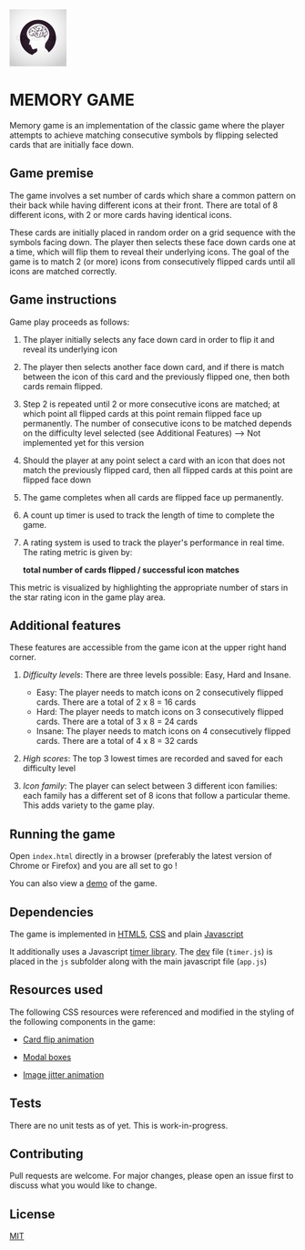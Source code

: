<img src="images/brainlogo.jpg" alt="game logo" title="Game Logo" width="100" height="100" /> 

# MEMORY GAME

Memory game is an implementation of the classic game where the player attempts to achieve matching consecutive symbols by flipping selected cards that are initially face down.


## Game premise

The game involves a set number of cards which share a common pattern on their back while having different icons at their front. There are total of 8 different icons, with 2 or more cards having identical icons. 

These cards are initially placed in random order on a grid sequence with the symbols facing down. The player then selects these face down cards one at a time, which will flip them to reveal their underlying icons. The goal of the game is to match 2 (or more) icons from consecutively flipped cards until all icons are matched correctly.



## Game instructions

Game play proceeds as follows:

1. The player initially selects any face down card in order to flip it and reveal its underlying icon
2. The player then selects another face down card, and if there is match between the icon of this card and the previously flipped one, then both cards remain flipped.
3. Step 2 is repeated until 2 or more consecutive icons are matched; at which point all flipped cards at this point remain flipped face up permanently. The number of consecutive icons to be matched depends on the difficulty level selected (see Additional Features) --> Not implemented yet for this version
4. Should the player at any point select a card with an icon that does not match the previously flipped card, then all flipped cards at this point are flipped face down
5. The game completes when all cards are flipped face up permanently.
6. A count up timer is used to track the length of time to complete the game. 
7. A rating system is used to track the player's performance in real time. The rating metric is given by:

     **total number of cards flipped / successful icon matches**

This metric is visualized by highlighting the appropriate number of stars in the star rating icon in the game play area.

## Additional features

These features are accessible from the game icon at the upper right hand corner.

1. *Difficulty levels*: There are three levels possible: Easy, Hard and Insane.
   - Easy: The player needs to match icons on 2 consecutively flipped cards. There are a total of 2 x 8 = 16 cards
   - Hard: The player needs to match icons on 3 consecutively flipped cards. There are a total of 3 x 8 = 24 cards
   - Insane: The player needs to match icons on 4 consecutively flipped cards. There are a total of 4 x 8 = 32 cards

2. *High scores*: The top 3 lowest times are recorded and saved for each difficulty level

3. *Icon family*: The player can select between 3 different icon families: each family has a different set of 8 icons that follow a particular theme. This adds variety to the game play.


## Running the game

Open `index.html` directly in a browser (preferably the latest version of Chrome or Firefox) and you are all set to go !

You can also view a [demo](https://www.youtube.com/watch?v=N_MFeN0JdkM&t=411s) of the game.



## Dependencies

The game is implemented in [HTML5](https://www.w3schools.com/html/), [CSS](https://www.w3schools.com/css/default.asp) and plain [Javascript](https://www.w3schools.com/js/default.asp) 

It additionally uses a Javascript [timer library](https://github.com/husa/timer.js/). 
The [dev](https://raw.githubusercontent.com/husa/timer.js/master/dist/timer.js) file (`timer.js`) is placed in the `js` subfolder along with the main javascript file (`app.js`)



## Resources used


The following CSS resources were referenced and  modified in the styling of the following components in the game:

* [Card flip animation](https://www.w3schools.com/howto/howto_css_flip_image.asp)

* [Modal boxes](https://www.w3schools.com/howto/howto_css_modals.asp)

* [Image jitter animation](https://www.w3schools.com/howto/howto_css_shake_image.asp)



## Tests
There are no unit tests as of yet. This is work-in-progress.

## Contributing
Pull requests are welcome. For major changes, please open an issue first to discuss what you would like to change.


## License
[MIT](https://choosealicense.com/licenses/mit/)
